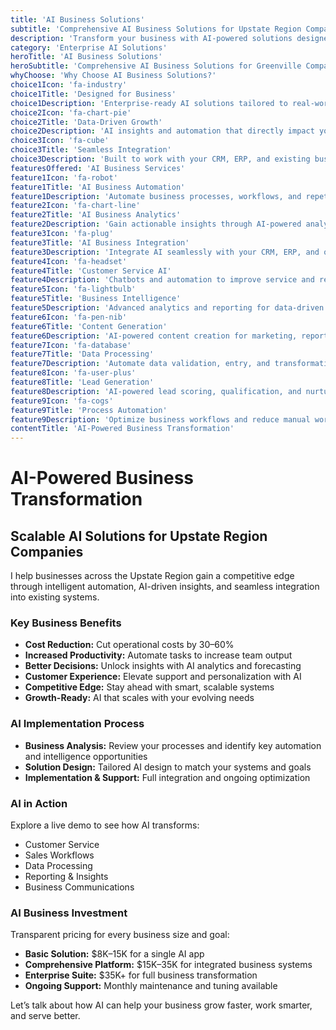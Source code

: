 ```yaml
---
title: 'AI Business Solutions'
subtitle: 'Comprehensive AI Business Solutions for Upstate Region Companies'
description: 'Transform your business with AI-powered solutions designed for growth, efficiency, and competitive advantage. I help Greenville companies automate processes, gain insights, and drive measurable results through intelligent AI systems.'
category: 'Enterprise AI Solutions'
heroTitle: 'AI Business Solutions'
heroSubtitle: 'Comprehensive AI Business Solutions for Greenville Companies'
whyChoose: 'Why Choose AI Business Solutions?'
choice1Icon: 'fa-industry'
choice1Title: 'Designed for Business'
choice1Description: 'Enterprise-ready AI solutions tailored to real-world business challenges'
choice2Icon: 'fa-chart-pie'
choice2Title: 'Data-Driven Growth'
choice2Description: 'AI insights and automation that directly impact your bottom line'
choice3Icon: 'fa-cube'
choice3Title: 'Seamless Integration'
choice3Description: 'Built to work with your CRM, ERP, and existing business tools'
featuresOffered: 'AI Business Services'
feature1Icon: 'fa-robot'
feature1Title: 'AI Business Automation'
feature1Description: 'Automate business processes, workflows, and repetitive tasks for greater efficiency'
feature2Icon: 'fa-chart-line'
feature2Title: 'AI Business Analytics'
feature2Description: 'Gain actionable insights through AI-powered analytics and business intelligence'
feature3Icon: 'fa-plug'
feature3Title: 'AI Business Integration'
feature3Description: 'Integrate AI seamlessly with your CRM, ERP, and operational systems'
feature4Icon: 'fa-headset'
feature4Title: 'Customer Service AI'
feature4Description: 'Chatbots and automation to improve service and reduce support costs'
feature5Icon: 'fa-lightbulb'
feature5Title: 'Business Intelligence'
feature5Description: 'Advanced analytics and reporting for data-driven decisions'
feature6Icon: 'fa-pen-nib'
feature6Title: 'Content Generation'
feature6Description: 'AI-powered content creation for marketing, reports, and communications'
feature7Icon: 'fa-database'
feature7Title: 'Data Processing'
feature7Description: 'Automate data validation, entry, and transformation to save time and improve accuracy'
feature8Icon: 'fa-user-plus'
feature8Title: 'Lead Generation'
feature8Description: 'AI-powered lead scoring, qualification, and nurturing to boost conversions'
feature9Icon: 'fa-cogs'
feature9Title: 'Process Automation'
feature9Description: 'Optimize business workflows and reduce manual work with intelligent automation'
contentTitle: 'AI-Powered Business Transformation'
---
```


# AI-Powered Business Transformation

## Scalable AI Solutions for Upstate Region Companies

I help businesses across the Upstate Region gain a competitive edge through intelligent automation, AI-driven insights, and seamless integration into existing systems.

### Key Business Benefits

- **Cost Reduction:** Cut operational costs by 30–60%
- **Increased Productivity:** Automate tasks to increase team output
- **Better Decisions:** Unlock insights with AI analytics and forecasting
- **Customer Experience:** Elevate support and personalization with AI
- **Competitive Edge:** Stay ahead with smart, scalable systems
- **Growth-Ready:** AI that scales with your evolving needs

### AI Implementation Process

- **Business Analysis:** Review your processes and identify key automation and intelligence opportunities
- **Solution Design:** Tailored AI design to match your systems and goals
- **Implementation & Support:** Full integration and ongoing optimization

### AI in Action

Explore a live demo to see how AI transforms:

- Customer Service
- Sales Workflows
- Data Processing
- Reporting & Insights
- Business Communications

### AI Business Investment

Transparent pricing for every business size and goal:

- **Basic Solution:** $8K–15K for a single AI app
- **Comprehensive Platform:** $15K–35K for integrated business systems
- **Enterprise Suite:** $35K+ for full business transformation
- **Ongoing Support:** Monthly maintenance and tuning available

Let’s talk about how AI can help your business grow faster, work smarter, and serve better.
